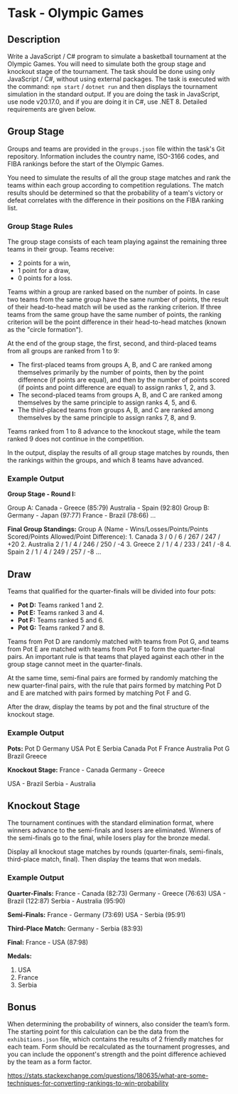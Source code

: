 # Task - Olympic Games

## Description

Write a JavaScript / C# program to simulate a basketball tournament at the Olympic Games. You will need to simulate both the group stage and knockout stage of the tournament. The task should be done using only JavaScript / C#, without using external packages. The task is executed with the command: `npm start` / `dotnet run` and then displays the tournament simulation in the standard output. If you are doing the task in JavaScript, use node v20.17.0, and if you are doing it in C#, use .NET 8. Detailed requirements are given below.

## Group Stage

Groups and teams are provided in the `groups.json` file within the task's Git repository. Information includes the country name, ISO-3166 codes, and FIBA rankings before the start of the Olympic Games.

You need to simulate the results of all the group stage matches and rank the teams within each group according to competition regulations. The match results should be determined so that the probability of a team's victory or defeat correlates with the difference in their positions on the FIBA ranking list.

### Group Stage Rules

The group stage consists of each team playing against the remaining three teams in their group. Teams receive:
- 2 points for a win,
- 1 point for a draw,
- 0 points for a loss.

Teams within a group are ranked based on the number of points. In case two teams from the same group have the same number of points, the result of their head-to-head match will be used as the ranking criterion. If three teams from the same group have the same number of points, the ranking criterion will be the point difference in their head-to-head matches (known as the "circle formation").

At the end of the group stage, the first, second, and third-placed teams from all groups are ranked from 1 to 9:
- The first-placed teams from groups A, B, and C are ranked among themselves primarily by the number of points, then by the point difference (if points are equal), and then by the number of points scored (if points and point difference are equal) to assign ranks 1, 2, and 3.
- The second-placed teams from groups A, B, and C are ranked among themselves by the same principle to assign ranks 4, 5, and 6.
- The third-placed teams from groups A, B, and C are ranked among themselves by the same principle to assign ranks 7, 8, and 9.

Teams ranked from 1 to 8 advance to the knockout stage, while the team ranked 9 does not continue in the competition.

In the output, display the results of all group stage matches by rounds, then the rankings within the groups, and which 8 teams have advanced.

### Example Output

**Group Stage - Round I:**

Group A: Canada - Greece (85:79) Australia - Spain (92:80) Group B: Germany - Japan (97:77) France - Brazil (78:66) ...



**Final Group Standings:**
Group A (Name - Wins/Losses/Points/Points Scored/Points Allowed/Point Difference): 1. Canada 3 / 0 / 6 / 267 / 247 / +20 2. Australia 2 / 1 / 4 / 246 / 250 / -4 3. Greece 2 / 1 / 4 / 233 / 241 / -8 4. Spain 2 / 1 / 4 / 249 / 257 / -8 ...


## Draw

Teams that qualified for the quarter-finals will be divided into four pots:
- **Pot D:** Teams ranked 1 and 2.
- **Pot E:** Teams ranked 3 and 4.
- **Pot F:** Teams ranked 5 and 6.
- **Pot G:** Teams ranked 7 and 8.

Teams from Pot D are randomly matched with teams from Pot G, and teams from Pot E are matched with teams from Pot F to form the quarter-final pairs. An important rule is that teams that played against each other in the group stage cannot meet in the quarter-finals.

At the same time, semi-final pairs are formed by randomly matching the new quarter-final pairs, with the rule that pairs formed by matching Pot D and E are matched with pairs formed by matching Pot F and G.

After the draw, display the teams by pot and the final structure of the knockout stage.

### Example Output

**Pots:**
Pot D Germany USA Pot E Serbia Canada Pot F France Australia Pot G Brazil Greece


**Knockout Stage:**
France - Canada
Germany - Greece

USA - Brazil
Serbia - Australia

## Knockout Stage

The tournament continues with the standard elimination format, where winners advance to the semi-finals and losers are eliminated. Winners of the semi-finals go to the final, while losers play for the bronze medal.

Display all knockout stage matches by rounds (quarter-finals, semi-finals, third-place match, final). Then display the teams that won medals.

### Example Output

**Quarter-Finals:**
France - Canada (82:73)
Germany - Greece (76:63)
USA - Brazil (122:87)
Serbia - Australia (95:90)

**Semi-Finals:**
France - Germany (73:69)
USA - Serbia (95:91)

**Third-Place Match:**
Germany - Serbia (83:93)

**Final:**
France - USA (87:98)

**Medals:**
1. USA
2. France
3. Serbia

## Bonus

When determining the probability of winners, also consider the team’s form. The starting point for this calculation can be the data from the `exhibitions.json` file, which contains the results of 2 friendly matches for each team. Form should be recalculated as the tournament progresses, and you can include the opponent's strength and the point difference achieved by the team as a form factor.

https://stats.stackexchange.com/questions/180635/what-are-some-techniques-for-converting-rankings-to-win-probability
